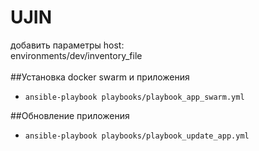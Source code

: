 # UJIN





добавить параметры host:<br>
environments/dev/inventory_file<br><br>
##Установка docker swarm и приложения

* `ansible-playbook playbooks/playbook_app_swarm.yml`

##Обновление приложения

* `ansible-playbook playbooks/playbook_update_app.yml`
